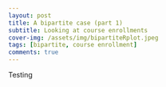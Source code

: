 ```yaml
---
layout: post
title: A bipartite case (part 1)
subtitle: Looking at course enrollments
cover-img: /assets/img/bipartiteRplot.jpeg
tags: [bipartite, course enrollment]
comments: true
---
```


Testing
